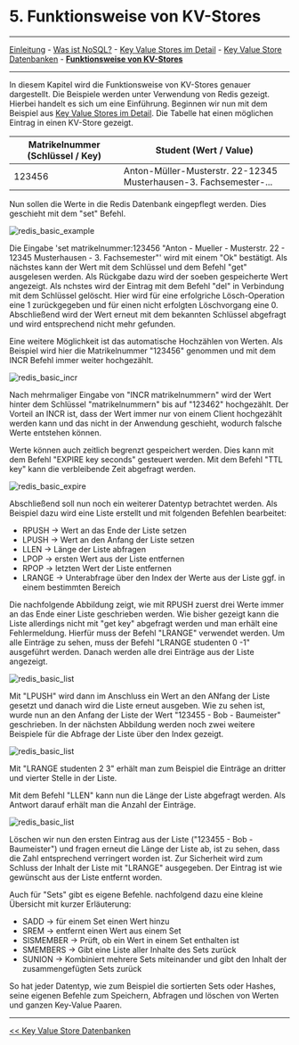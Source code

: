 # 5. Funktionsweise von KV-Stores
***
[Einleitung](1_Einleitung.md) - [Was ist NoSQL?](2_NoSql.md) - [Key Value Stores im Detail](3_KV_Detail.md) - [Key Value Store Datenbanken](4_KV_Datenbanken.md) - **[Funktionsweise von KV-Stores](5_KV_Abfragen.md)**
***

In diesem Kapitel wird die Funktionsweise von KV-Stores genauer dargestellt. Die Beispiele werden unter Verwendung von Redis gezeigt. Hierbei handelt es sich um eine Einführung.
Beginnen wir nun mit dem Beispiel aus [Key Value Stores im Detail](3_KV_Detail.md). Die Tabelle hat einen möglichen Eintrag in einen KV-Store gezeigt.

| Matrikelnummer (Schlüssel / Key)              | Student (Wert / Value)
| ----------------- | ------------------------------ |
|  123456    | Anton-Müller-Musterstr. 22-12345 Musterhausen-3. Fachsemester-...|

Nun sollen die Werte in die Redis Datenbank eingepflegt werden. Dies geschieht mit dem "set" Befehl.

![redis_basic_example](./img/redis_basics.png)

Die Eingabe 'set matrikelnummer:123456 "Anton - Mueller - Musterstr. 22 - 12345 Musterhausen - 3. Fachsemester"' wird mit einem "Ok" bestätigt. Als nächstes kann der Wert mit dem Schlüssel und dem Befehl "get" ausgelesen werden. Als Rückgabe dazu wird der soeben gespeicherte Wert angezeigt.
Als nchstes wird der Eintrag mit dem Befehl "del" in Verbindung mit dem Schlüssel gelöscht. Hier wird für eine erfolgriche Lösch-Operation eine 1 zurückgegeben und für einen nicht erfolgten Löschvorgang eine 0.
Abschließend wird der Wert erneut mit dem bekannten Schlüssel abgefragt und wird entsprechend nicht mehr gefunden.

Eine weitere Möglichkeit ist das automatische Hochzählen von Werten. Als Beispiel wird hier die Matrikelnummer "123456" genommen und mit dem INCR Befehl immer weiter hochgezählt.

![redis_basic_incr](./img/redis_incr.png)

Nach mehrmaliger Eingabe von "INCR matrikelnummern" wird der Wert hinter dem Schlüssel "matrikelnummern" bis auf "123462" hochgezählt.
Der Vorteil an INCR ist, dass der Wert immer nur von einem Client hochgezählt werden kann und das nicht in der Anwendung geschieht, wodurch falsche Werte entstehen können.

Werte können auch zeitlich begrenzt gespeichert werden. Dies kann mit dem Befehl "EXPIRE key seconds" gesteuert werden. Mit dem Befehl "TTL key" kann die verbleibende Zeit abgefragt werden.

![redis_basic_expire](./img/redis_expire.png)

Abschließend soll nun noch ein weiterer Datentyp betrachtet werden. Als Beispiel dazu wird eine Liste erstellt und mit folgenden Befehlen bearbeitet:
- RPUSH -> Wert an das Ende der Liste setzen
- LPUSH -> Wert an den Anfang der Liste setzen
- LLEN -> Länge der Liste abfragen
- LPOP -> ersten Wert aus der Liste entfernen
- RPOP -> letzten Wert der Liste entfernen
- LRANGE -> Unterabfrage über den Index der Werte aus der Liste ggf. in einem bestimmten Bereich


Die nachfolgende Abbildung zeigt, wie mit RPUSH zuerst drei Werte immer an das Ende einer Liste geschrieben werden. Wie bisher gezeigt kann die Liste allerdings nicht mit "get key" abgefragt werden und man erhält eine Fehlermeldung. Hierfür muss der Befehl "LRANGE" verwendet werden. Um alle Einträge zu sehen, muss der Befehl "LRANGE studenten 0 -1" ausgeführt werden. Danach werden alle drei Einträge aus der Liste angezeigt.

![redis_basic_list](./img/redis_list_1.png)

Mit "LPUSH" wird dann im Anschluss ein Wert an den ANfang der Liste gesetzt und danach wird die Liste erneut ausgeben. Wie zu sehen ist, wurde nun an den Anfang der Liste der Wert "123455 - Bob - Baumeister" geschrieben.
In der nächsten Abbildung werden noch zwei weitere Beispiele für die Abfrage der Liste über den Index gezeigt.

![redis_basic_list](./img/redis_list_2.png)

Mit "LRANGE studenten 2 3" erhält man zum Beispiel die Einträge an dritter und vierter Stelle in der Liste.

Mit dem Befehl "LLEN" kann nun die Länge der Liste abgefragt werden. Als Antwort darauf erhält man die Anzahl der Einträge.

![redis_basic_list](./img/redis_list_3.png)

Löschen wir nun den ersten Eintrag aus der Liste ("123455 - Bob - Baumeister") und fragen erneut die Länge der Liste ab, ist zu sehen, dass die Zahl entsprechend verringert worden ist. Zur Sicherheit wird zum Schluss der Inhalt der Liste mit "LRANGE" ausgegeben. Der Eintrag ist wie gewünscht aus der Liste entfernt worden.

Auch für "Sets" gibt es eigene Befehle. nachfolgend dazu eine kleine Übersicht mit kurzer Erläuterung:
- SADD -> für einem Set einen Wert hinzu
- SREM -> entfernt einen Wert aus einem Set
- SISMEMBER -> Prüft, ob ein Wert in einem Set enthalten ist
- SMEMBERS -> Gibt eine Liste aller Inhalte des Sets zurück
- SUNION -> Kombiniert mehrere Sets miteinander und gibt den Inhalt der zusammengefügten Sets zurück

So hat jeder Datentyp, wie zum Beispiel die sortierten Sets oder Hashes, seine eigenen Befehle zum Speichern, Abfragen und löschen von Werten und ganzen Key-Value Paaren.

***
[<< Key Value Store Datenbanken](4_KV_Datenbanken.md)

